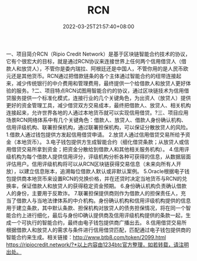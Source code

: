﻿---
weight: 
title: "RCN"
description: "RCN（Ripio Credit Network）是基于区块链智能合约技术的协议，它有个很宏大的目标，就是通过RCN协议来连接世界上任何两个信用借贷人（借款人和放贷人），不管你是委内瑞拉、阿根..."
date: 2022-03-25T21:57:40+08:00
lastmod: 2022-03-25T16:45:40+08:00
draft: false
authors: ["Metabd"]
featuredImage: "rcn.webp"
link: ""
tags: ["数字代币","RCN"]
categories: ["navigation"]
navigation: ["数字代币"]
lightgallery: true
toc: true
pinned: false
recommend: false
recommend1: false
---
一、项目简介RCN（Ripio Credit Network）是基于区块链智能合约技术的协议，它有个很宏大的目标，就是通过RCN协议来连接世界上任何两个信用借贷人（借款人和放贷人），不管你是委内瑞拉、阿根廷还是中国人，不管你用的是人民币欧元还是其他货币。RCN通过把借款链条的各个主体通过智能合约的纽带连接起来，减少传统银行的中介费用和管理费用，最终提供一个给借款人和放贷人更好体验的服务。?二、项目特点RCN试图用智能合约的协议，通过区块链技术为信用借贷服务提供一个标准化模式，连接行业的几个关键角色，为出资人（放贷人）提供更好的资金管理工具，减少借贷双方交易成本，最终把借款人、放贷人、相关机构连接起来，允许世界各地的人通过本地货币就可以实现信用借贷。?三、项目应用场景RCN网络体系中有几个关键角色：借款人、放贷人、借款人身份确认机构、信用评级机构、联署担保机构，通过联署担保机构，可以保证分散放贷人的风险。
1.借款人通过钱包提供方发起信用借贷申请。
2.放贷人通过信用借贷交易所给予资金（本地货币）。
3.电子钱包提供方生成智能合约（细化借贷条款；从放贷人或信用借贷交易所拿到资金；把资金分散给到借款人和其他相关服务机构）。
4.信用评级机构为每个借款人提供信用评分，评级机构分析各种可获得的信息，从数据层面评估用户。信用评级机构将可以从RCN区块链获得交易信息（未来向所有人开放），以建立信息账本，追溯每位借款人默认或非默认案例。
5.Oracle根据电子钱包提供商本地货币来设置RCN的兑换价格，并在还贷时决定当地货币与RCN的兑换率，保证借款人和放贷人的获得稳定资金预期。
6.身份确认机构负责确认借款人的身份，主要用于反欺诈。
7.联署担保提供商则作为借款人的担保责任人，充当了借款人与当地法律体系的中介机构。身份确认机构和信用评级机构提供的信息用于建立条款，其中默认条款、担保机构对放贷人的债务担保情况，将在同一个智能合约上进行细化，最后与身份ID确认提供商及信用评级机构提供的条款一起，生成一个可执行的智能合约，最终由电子钱包提供商广播出去。
8.信用借贷交易所根据借款人和放贷人的需求与条件进行信用借贷匹配，匹配通过电子钱包提供商的智能合约来生成。相关链接：http://www.btb8.com/token/2099.html
https://ripiocredit.network/?*以上内容由1234btc官方整理，如若转载，请注明出处。
